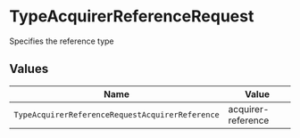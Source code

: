 # TypeAcquirerReferenceRequest

Specifies the reference type


## Values

| Name                                            | Value                                           |
| ----------------------------------------------- | ----------------------------------------------- |
| `TypeAcquirerReferenceRequestAcquirerReference` | acquirer-reference                              |